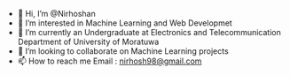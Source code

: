 - 👋 Hi, I’m @Nirhoshan
- 👀 I’m interested in Machine Learning and Web Developmet
- 🌱 I’m currently an Undergraduate at Electronics and Telecommunication Department of University of Moratuwa
- 💞️ I’m looking to collaborate on Machine Learning projects
- 📫 How to reach me Email : nirhosh98@gmail.com

<!---
Nirhoshan/Nirhoshan is a ✨ special ✨ repository because its `README.md` (this file) appears on your GitHub profile.
You can click the Preview link to take a look at your changes.
--->
